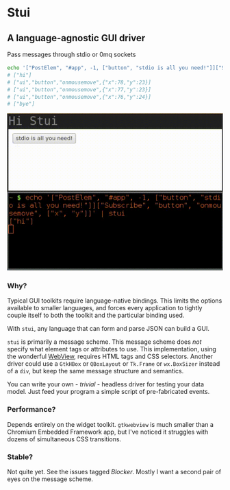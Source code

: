 # Stui

## A language-agnostic GUI driver

Pass messages through stdio or 0mq sockets

```bash
echo '["PostElem", "#app", -1, ["button", "stdio is all you need!"]]["Subscribe", "button", "onmousemove", ["x", "y"]]' | stui
# ["hi"]
# ["ui","button","onmousemove",{"x":78,"y":23}]
# ["ui","button","onmousemove",{"x":77,"y":23}]
# ["ui","button","onmousemove",{"x":76,"y":24}]
# ["bye"]
```
![A simple graphical UI demo. The mouse cursor moves over the button and "onmousemove" events with coordinates are printed in the terminal](/demos/tiny-bash-demo.gif)

### Why?

Typical GUI toolkits require language-native bindings. This limits the options available to smaller languages, and forces every application to tightly couple itself to both the toolkit and the particular binding used.

With `stui`, any language that can form and parse JSON can build a GUI.

`stui` is primarily a message scheme. This message scheme does *not* specify what element tags or attributes to use. This implementation, using the wonderful [WebView](https://github.com/zserge/webview), requires HTML tags and CSS selectors. Another driver could use a `GtkHBox` or `QBoxLayout` or `Tk.Frame` or `wx.BoxSizer` instead of a `div`, but keep the same message structure and semantics.

You can write your own - _trivial_ - headless driver for testing your data model. Just feed your program a simple script of pre-fabricated events.

### Performance?
Depends entirely on the widget toolkit. `gtkwebview` is much smaller than a Chromium Embedded Framework app, but I've noticed it struggles with dozens of simultaneous CSS transitions.

### Stable?
Not quite yet. See the issues tagged _Blocker_. Mostly I want a second pair of eyes on the message scheme.